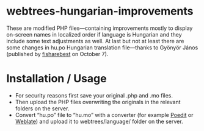 # webtrees-hungarian-improvements
These are modified PHP files—containing improvements mostly to display on-screen names in localized order if language is Hungarian and they include some text adjustments as well. At last but not at least there are some changes in hu.po Hungarian translation file—thanks to Gyönyör János (published by <a href="https://github.com/fisharebest/webtrees/commit/e1c58e6fe3d32e19454598497bbc67d6b749d957" target="_blank" title="Opens in new tab.">fisharebest</a> on October 7).

# Installation / Usage
<ul>
  <li>For security reasons first save your original .php and .mo files.</li>
  <li>Then upload the PHP files overwriting the originals in the relevant folders on the server.</li>
  <li>Convert “hu.po” file to “hu.mo” with a converter (for example <a href="http://poedit.net/" target="_blank" title="Opens in new tab.">Poedit</a> or <a href="https://weblate.org/en/" target="_blank" title="Opens in new tab.">Weblate</a>) and upload it to webtrees/language/ folder on the server.
</ul>
